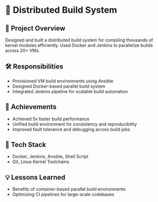 # 🔹 Distributed Build System

## 📌 Project Overview
Designed and built a distributed build system for compiling thousands of kernel modules efficiently. Used Docker and Jenkins to parallelize builds across 20+ VMs.

## 🛠️ Responsibilities
- Provisioned VM build environments using Ansible
- Designed Docker-based parallel build system
- Integrated Jenkins pipeline for scalable build automation

## 🌟 Achievements
- Achieved 5x faster build performance
- Unified build environment for consistency and reproducibility
- Improved fault tolerance and debugging across build jobs

## 🧪 Tech Stack
- Docker, Jenkins, Ansible, Shell Script
- Git, Linux Kernel Toolchains

## 💡 Lessons Learned
- Benefits of container-based parallel build environments
- Optimizing CI pipelines for large-scale codebases
